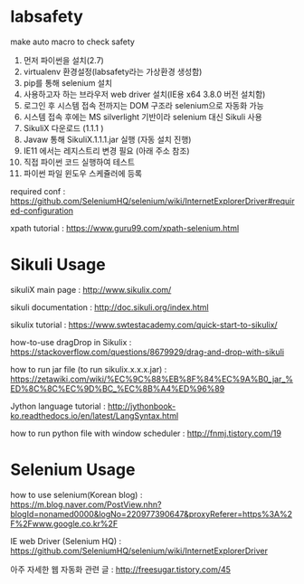 # labsafety
make auto macro to check safety 

1. 먼저 파이썬을 설치(2.7)
2. virtualenv 환경설정(labsafety라는 가상환경 생성함)
3. pip를 통해 selenium 설치
4. 사용하고자 하는 브라우저 web driver 설치(IE용 x64 3.8.0 버전 설치함)
5. 로그인 후 시스템 접속 전까지는 DOM 구조라 selenium으로 자동화 가능
6. 시스템 접속 후에는 MS silverlight 기반이라 selenium 대신 Sikuli 사용
7. SikuliX 다운로드 (1.1.1 )
8. Javaw 통해 SikuliX.1.1.1.jar 실행 (자동 설치 진행)
9. IE11 에서는 레지스트리 변경 필요 (아래 주소 참조)
10. 직접 파이썬 코드 실행하여 테스트
11. 파이썬 파일 윈도우 스케쥴러에 등록

required conf :
    https://github.com/SeleniumHQ/selenium/wiki/InternetExplorerDriver#required-configuration

xpath tutorial :
    https://www.guru99.com/xpath-selenium.html

# Sikuli Usage

sikuliX main page :
    http://www.sikulix.com/
    
sikuli documentation :
    http://doc.sikuli.org/index.html

sikulix tutorial :
    https://www.swtestacademy.com/quick-start-to-sikulix/

how-to-use dragDrop in Sikulix :
    https://stackoverflow.com/questions/8679929/drag-and-drop-with-sikuli

how to run jar file (to run sikulix.x.x.x.jar) :
    https://zetawiki.com/wiki/%EC%9C%88%EB%8F%84%EC%9A%B0_jar_%ED%8C%8C%EC%9D%BC_%EC%8B%A4%ED%96%89

Jython language tutorial :
    http://jythonbook-ko.readthedocs.io/en/latest/LangSyntax.html

how to run python file with window scheduler :
    http://fnmj.tistory.com/19

# Selenium Usage
how to use selenium(Korean blog) :
    https://m.blog.naver.com/PostView.nhn?blogId=nonamed0000&logNo=220977390647&proxyReferer=https%3A%2F%2Fwww.google.co.kr%2F

IE web Driver (Selenium HQ) :
    https://github.com/SeleniumHQ/selenium/wiki/InternetExplorerDriver  

아주 자세한 웹 자동화 관련 글 :
    http://freesugar.tistory.com/45
    